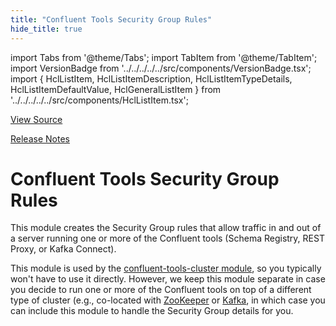 ```yaml
---
title: "Confluent Tools Security Group Rules"
hide_title: true
---
```


import Tabs from '@theme/Tabs';
import TabItem from '@theme/TabItem';
import VersionBadge from '../../../../../src/components/VersionBadge.tsx';
import { HclListItem, HclListItemDescription, HclListItemTypeDetails, HclListItemDefaultValue, HclGeneralListItem } from '../../../../../src/components/HclListItem.tsx';

<a href="https://github.com/gruntwork-io/terraform-aws-kafka/tree/master/modules%2Fconfluent-tools-security-group-rules" className="link-button" title="View the source code for this module in GitHub.">View Source</a>

<a href="https://github.com/gruntwork-io/terraform-aws-kafka/releases?q=" className="link-button" title="Release notes for only the service catalog versions which impacted this service.">Release Notes</a>

# Confluent Tools Security Group Rules

This module creates the Security Group rules that allow traffic in and out of a server running one or more of the Confluent
tools (Schema Registry, REST Proxy, or Kafka Connect).

This module is used by the [confluent-tools-cluster module](https://github.com/gruntwork-io/terraform-aws-kafka/tree/master/modules/confluent-tools-cluster), so you typically won't
have to use it directly. However, we keep this module separate in case you decide to run one or more of the Confluent
tools on top of a different type of cluster (e.g., co-located with [ZooKeeper](https://github.com/gruntwork-io/terraform-aws-zookeeper)
or [Kafka](https://github.com/gruntwork-io/terraform-aws-kafka/tree/master/modules/kafka-cluster), in which case you can include this module to handle the Security Group details for you.


<!-- ##DOCS-SOURCER-START
{
  "originalSources": [
    "https://github.com/gruntwork-io/terraform-aws-kafka/tree/modules%2Fconfluent-tools-security-group-rules%2Freadme.md",
    "https://github.com/gruntwork-io/terraform-aws-kafka/tree/modules%2Fconfluent-tools-security-group-rules%2Fvariables.tf",
    "https://github.com/gruntwork-io/terraform-aws-kafka/tree/modules%2Fconfluent-tools-security-group-rules%2Foutputs.tf"
  ],
  "sourcePlugin": "module-catalog-api",
  "hash": "b0c82b9494f25b4e913d46b7ddc0b586"
}
##DOCS-SOURCER-END -->
